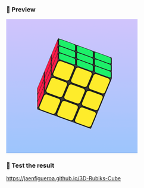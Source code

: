 ### 📌 Preview 

<div >
  <img src="./assets/cubo3d.gif" align="center" style="width: 70%" />
</div>

### 📌 Test the result 

https://jaenfigueroa.github.io/3D-Rubiks-Cube


